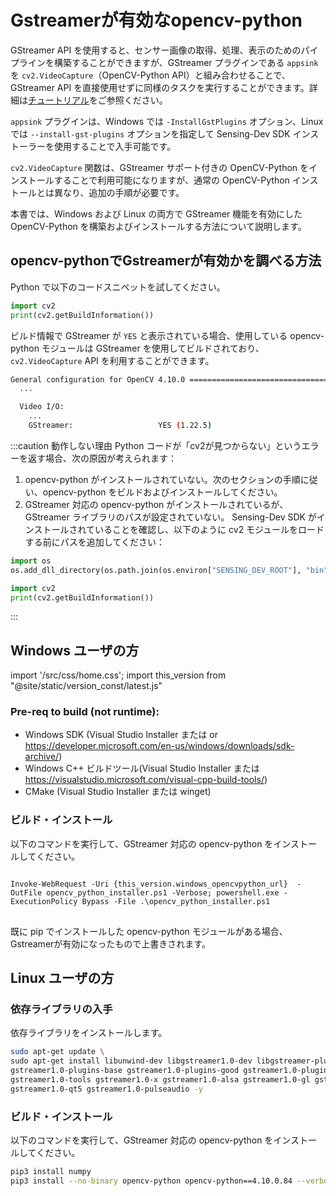 # Gstreamerが有効なopencv-python

GStreamer API を使用すると、センサー画像の取得、処理、表示のためのパイプラインを構築することができますが、GStreamer プラグインである `appsink` を `cv2.VideoCapture`（OpenCV-Python API）と組み合わせることで、GStreamer API を直接使用せずに同様のタスクを実行することができます。詳細は[チュートリアル](../../tutorials/gstreamer/display-image.mdx)をご参照ください。

`appsink` プラグインは、Windows では `-InstallGstPlugins` オプション、Linux では `--install-gst-plugins` オプションを指定して Sensing-Dev SDK インストーラーを使用することで入手可能です。

`cv2.VideoCapture` 関数は、GStreamer サポート付きの OpenCV-Python をインストールすることで利用可能になりますが、通常の OpenCV-Python インストールとは異なり、追加の手順が必要です。

本書では、Windows および Linux の両方で GStreamer 機能を有効にした OpenCV-Python を構築およびインストールする方法について説明します。

## opencv-pythonでGstreamerが有効かを調べる方法

Python で以下のコードスニペットを試してください。

```python
import cv2
print(cv2.getBuildInformation())
```

ビルド情報で GStreamer が `YES` と表示されている場合、使用している opencv-python モジュールは GStreamer を使用してビルドされており、`cv2.VideoCapture` API を利用することができます。

```bash
General configuration for OpenCV 4.10.0 =====================================
  ...

  Video I/O:
    ...
    GStreamer:                   YES (1.22.5)

```

:::caution 動作しない理由
Python コードが「cv2が見つからない」というエラーを返す場合、次の原因が考えられます：
1. opencv-python がインストールされていない。次のセクションの手順に従い、opencv-python をビルドおよびインストールしてください。
2. GStreamer 対応の opencv-python がインストールされているが、GStreamer ライブラリのパスが設定されていない。
Sensing-Dev SDK がインストールされていることを確認し、以下のように cv2 モジュールをロードする前にパスを追加してください：
```python
import os
os.add_dll_directory(os.path.join(os.environ["SENSING_DEV_ROOT"], "bin"))

import cv2
print(cv2.getBuildInformation())
```
:::

## Windows ユーザの方

import '/src/css/home.css';
import this_version from "@site/static/version_const/latest.js"

### Pre-req to build (not runtime):

* Windows SDK (Visual Studio Installer または or https://developer.microsoft.com/en-us/windows/downloads/sdk-archive/)
* Windows C++ ビルドツール(Visual Studio Installer または https://visualstudio.microsoft.com/visual-cpp-build-tools/)
* CMake (Visual Studio Installer または winget)

### ビルド・インストール

以下のコマンドを実行して、GStreamer 対応の opencv-python をインストールしてください。

<pre>
<code class="language-powershell">
Invoke-WebRequest -Uri {this_version.windows_opencvpython_url}  -OutFile opencv_python_installer.ps1 -Verbose; powershell.exe -ExecutionPolicy Bypass -File .\opencv_python_installer.ps1
</code>
</pre>

既に pip でインストールした opencv-python モジュールがある場合、Gstreamerが有効になったもので上書きされます。

## Linux ユーザの方

### 依存ライブラリの入手

依存ライブラリをインストールします。

``` bash
sudo apt-get update \
sudo apt-get install libunwind-dev libgstreamer1.0-dev libgstreamer-plugins-base1.0-dev libgstreamer-plugins-bad1.0-dev \
gstreamer1.0-plugins-base gstreamer1.0-plugins-good gstreamer1.0-plugins-bad gstreamer1.0-plugins-ugly gstreamer1.0-libav \
gstreamer1.0-tools gstreamer1.0-x gstreamer1.0-alsa gstreamer1.0-gl gstreamer1.0-gtk3 \
gstreamer1.0-qt5 gstreamer1.0-pulseaudio -y
```

### ビルド・インストール

以下のコマンドを実行して、GStreamer 対応の opencv-python をインストールしてください。

```bash
pip3 install numpy
pip3 install --no-binary opencv-python opencv-python==4.10.0.84 --verbose
```